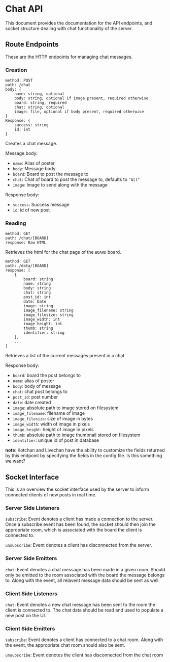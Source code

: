 # Chat API
This document provides the documentation for the API endpoints, and socket structure dealing with chat functionality of the server.

## Route Endpoints

These are the HTTP endpoints for managing chat messages.

### Creation

```
method: POST
path: /chat
body: {
    name: string, optional
    body: string, optional if image present, required otherwise
    board: string, required
    chat: string, optional
    image: file, optional if body present, required otherwise
}
Response: {
    success: string
    id: int
}
```

Creates a chat message.

Message body:
- `name`: Alias of poster
- `body`: Message body
- `board`: Board to post the message to
- `chat`: Chat of board to post the message to, defaults to `"All"`
- `image`: Image to send along with the message

Response body:
- `success`: Success message
- `id`: id of new post

### Reading

```
method: GET
path: /chat/[BOARD]
response: Raw HTML
```

Retrieves the html for the chat page of the `BOARD` board.

```
method: GET
path: /data/[BOARD]
response: [
    {
        board: string
        name: string
        body: string
        chat: string
        post_id: int
        date: Date
        image: string
        image_filename: string
        image_filesize: string
        image_width: int
        image_height: int
        thumb: string
        identifier: string
    },
    ...
]
```

Retrieves a list of the current messages present in a chat

Response body:
- `board`: board the post belongs to
- `name`: alias of poster
- `body`: body of message
- `chat`: chat post belongs to
- `post_id`: post number
- `date`: date created
- `image`: absolute path to image stored on filesystem
- `image_filename`: filename of image
- `image_filesize`: size of image in bytes
- `image_width`: width of image in pixels
- `image_height`: height of image in pixels
- `thumb`: absolute path to image thumbnail stored on filesystem
- `identifier`: unique id of post in database

**note**: Kotchan and Livechan have the ability to customize the fields returned by this endpoint by specifying the fields in the config file. Is this something we want?

## Socket Interface

This is an overview the socket interface used by the server to inform connected clients of new posts in real time.

### Server Side Listeners

`subscribe`: Event denotes a client has made a connection to the server. Once a subscribe event has been found, the socket should then join the appropriate room, which is associated with the board the client is connected to.

`unsubscribe`: Event denotes a client has disconnected from the server.

### Server Side Emitters

`chat`: Event denotes a chat message has been made in a given room. Should only be emitted to the room associated with the board the message belongs to. Along with the event, all relavent message data should be sent as well.

### Client Side Listeners

`chat`: Event denotes a new chat message has been sent to the room the client is connected to. The chat data should be read and used to populate a new post on the UI.

### Client Side Emitters

`subscribe`: Event denotes a client has connected to a chat room. Along with the event, the appropriate chat room should also be sent.

`unsubscribe`: Event denotes the client has disconnected from the chat room